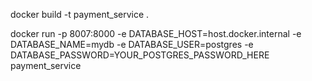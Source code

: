 docker build -t payment_service .

docker run -p 8007:8000 -e DATABASE_HOST=host.docker.internal -e DATABASE_NAME=mydb -e DATABASE_USER=postgres -e DATABASE_PASSWORD=YOUR_POSTGRES_PASSWORD_HERE payment_service